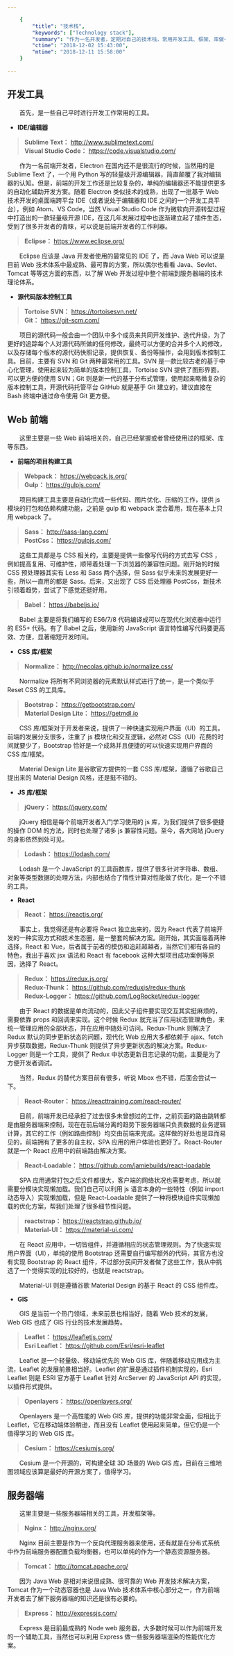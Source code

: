 ```yaml
---

    {
        "title": "技术栈",
        "keywords": ["Technology stack"],
        "summary": "作为一名开发者，定期对自己的技术栈，常用开发工具、框架、库做一个分析总结，适时更新自己的技术储备。",
        "ctime": "2018-12-02 15:43:00",
        "mtime": "2018-12-11 15:58:00"
    }

---
```


## 开发工具

　　首先，是一些自己平时进行开发工作常用的工具。

- **IDE/编辑器**

> **Sublime Text：** http://www.sublimetext.com/ <br>
> **Visual Studio Code：** https://code.visualstudio.com/

　　作为一名前端开发者，Electron 在国内还不是很流行的时候，当然用的是 Sublime Text 了，一个用 Python 写的轻量级开源编辑器，简直颠覆了我对编辑器的认知。但是，前端的开发工作还是比较复杂的，单纯的编辑器还不能提供更多的自动化辅助开发方案。随着 Electron 类似技术的成熟，出现了一批基于 Web 技术开发的桌面端跨平台 IDE（或者说处于编辑器和 IDE 之间的一个开发工具平台），例如 Atom、VS Code，当然 Visual Studio Code 作为微软向开源转型过程中打造出的一款轻量级开源 IDE，在这几年发展过程中也逐渐建立起了插件生态，受到了很多开发者的青睐，可以说是前端开发者的工作利器。

> **Eclipse：** https://www.eclipse.org/

　　Eclipse 应该是 Java 开发者使用的最常见的 IDE 了，而 Java Web 可以说是目前 Web 技术体系中最成熟、最可靠的方案，所以偶尔也看看 Java、Sevlet、Tomcat 等等这方面的东西，以了解 Web 开发过程中整个前端到服务器端的技术理论体系。

- **源代码版本控制工具**

> **Tortoise SVN：** https://tortoisesvn.net/ <br>
> **Git：** https://git-scm.com/

　　项目的源代码一般会由一个团队中多个成员来共同开发维护、迭代升级，为了更好的追踪每个人对源代码所做的任何修改，最终可以方便的合并多个人的修改，以及存储每个版本的源代码快照记录，提供恢复、备份等操作，会用到版本控制工具。目前，主要有 SVN 和 Git 两种最常用的工具。SVN 是一款比较古老的基于中心化管理，使用起来较为简单的版本控制工具，Tortoise SVN 提供了图形界面，可以更方便的使用 SVN；Git 则是新一代的基于分布式管理，使用起来略微复杂的版本控制工具，开源代码托管平台 GitHub 就是基于 Git 建立的，建议直接在 Bash 终端中通过命令使用 Git 更方便。

## Web 前端

　　这里主要是一些 Web 前端相关的，自己已经掌握或者曾经使用过的框架、库等东西。

- **前端的项目构建工具**

> **Webpack：** https://webpack.js.org/ <br>
> **Gulp：** https://gulpjs.com/

　　项目构建工具主要是自动化完成一些代码、图片优化、压缩的工作，提供 js 模块的打包和依赖构建功能，之前是 gulp 和 webpack 混合着用，现在基本上只用 webpack 了。

> **Sass：** http://sass-lang.com/ <br>
> **PostCss：** https://gulpjs.com/

　　这些工具都是与 CSS 相关的，主要是提供一些像写代码的方式去写 CSS ，例如提高复用、可维护性，顺带着处理一下浏览器的兼容性问题。刚开始的时候 CSS 预处理器其实有 Less 和 Sass 两个选择，但 Sass 似乎未来的发展更好一些，所以一直用的都是 Sass。后来，又出现了 CSS 后处理器 PostCss，新技术引领着趋势，尝试了下感觉还挺好用。

> **Babel：** https://babeljs.io/

　　Babel 主要是将我们编写的 ES6/7/8 代码编译成可以在现代化浏览器中运行的 ES5+ 代码。有了 Babel 之后，使用新的 JavaScript 语言特性编写代码要更高效、方便，显著缩短开发时间。

- **CSS 库/框架**

> **Normalize：** http://necolas.github.io/normalize.css/

　　Normalize 将所有不同浏览器的元素默认样式进行了统一，是一个类似于 Reset CSS 的工具库。

> **Bootstrap：** https://getbootstrap.com/ <br>
> **Material Design Lite：** https://getmdl.io

　　CSS 库/框架对于开发者来说，提供了一种快速实现用户界面（UI）的工具。前端的发展分支很多，注重了 js 模块化和交互逻辑，必然对 CSS（UI）花费的时间就要少了，Bootstrap 恰好是一个成熟并且便捷的可以快速实现用户界面的 CSS 库/框架。

　　Material Design Lite 是谷歌官方提供的一套 CSS 库/框架，遵循了谷歌自己提出来的 Material Design 风格，还是挺不错的。

- **JS 库/框架**

> **jQuery：** https://jquery.com/

　　jQuery 相信是每个前端开发者入门学习使用的 js 库，为我们提供了很多便捷的操作 DOM 的方法，同时也处理了诸多 js 兼容性问题。至今，各大网站 jQuery 的身影依然到处可见。

> **Lodash：** https://lodash.com/

　　Lodash 是一个 JavaScript 的工具函数库，提供了很多针对字符串、数组、对象等类型数据的处理方法，内部也结合了惰性计算对性能做了优化，是一个不错的工具。

- **React**

> **React：** https://reactjs.org/

　　事实上，我觉得还是有必要将 React 独立出来的，因为 React 代表了前端开发的一种实现方式和技术生态圈，是一整套的解决方案。刚开始，其实面临着两种选择，React 和 Vue，后者属于前者的模仿和追赶超越者，当然它们都有各自的特色，我出于喜欢 jsx 语法和 React 有 facebook 这种大型项目成功案例等原因，选择了 React。

> **Redux：** https://redux.js.org/ <br>
> **Redux-Thunk：** https://github.com/reduxjs/redux-thunk <br>
> **Redux-Logger：** https://github.com/LogRocket/redux-logger

　　由于 React 的数据是单向流动的，因此父子组件要实现交互其实挺麻烦的，需要依靠 props 和回调来实现。这个时候 Redux 就充当了应用状态管理角色，来统一管理应用的全部状态，并在应用中随处可访问。Redux-Thunk 则解决了 Redux 默认的同步更新状态的问题，现代化 Web 应用大多都依赖于 ajax、fetch 异步获取数据，Redux-Thunk 则提供了异步更新状态的解决方案。Redux-Logger 则是一个工具，提供了 Redux 中状态更新日志记录的功能，主要是为了方便开发者调试。

　　当然，Redux 的替代方案目前有很多，听说 Mbox 也不错，后面会尝试一下。

> **React-Router：** https://reacttraining.com/react-router/

　　目前，前端开发已经承担了过去很多未曾想过的工作，之前页面的路由跳转都是由服务器端来控制，现在在前后端分离的趋势下服务器端只负责数据的业务逻辑计算，其它的工作（例如路由控制）均交由前端来完成。这样做的好处也是显而易见的，前端拥有了更多的自主权，SPA 应用的用户体验也更好了。React-Router 就是一个 React 应用中的前端路由解决方案。

> **React-Loadable：** https://github.com/jamiebuilds/react-loadable

　　SPA 应用通常打包之后文件都很大，客户端的网络状况也需要考虑，所以就需要分模块实现懒加载。我们自己可以利用 js 语言本身的一些特性（例如 import 动态导入）实现懒加载，但是 React-Loadable 提供了一种将模块组件实现懒加载的优化方案，帮我们处理了很多细节性问题。

> **reactstrap：** https://reactstrap.github.io/ <br>
> **Material-UI：** https://material-ui.com/

　　在 React 应用中，一切皆组件，并遵循相应的状态管理规则。为了快速实现用户界面（UI），单纯的使用 Bootstrap 还需要自行编写额外的代码，其官方也没有实现 Bootstrap 的 React 组件，不过部分民间开发者做了这些工作，我从中挑选了一个觉得实现的比较好的，也就是 reactstrap。

　　Material-UI 则是遵循谷歌 Material Design 的基于 React 的 CSS 组件库。

- **GIS**

　　GIS 是当前一个热门领域，未来前景也相当好，随着 Web 技术的发展， Web GIS 也成了 GIS 行业的技术发展趋势。

> **Leaflet：** https://leafletjs.com/ <br>
> **Esri Leaflet：** https://github.com/Esri/esri-leaflet

　　Leaflet 是一个轻量级、移动端优先的 Web GIS 库，伴随着移动应用成为主流，Leaflet 的发展前景相当好。Leaflet 的扩展是通过插件机制实现的，Esri Leaflet 则是 ESRI 官方基于 Leaflet 针对 ArcServer 的 JavaScript API 的实现，以插件形式提供。

> **Openlayers：** https://openlayers.org/

　　Openlayers 是一个高性能的 Web GIS 库，提供的功能非常全面，但相比于 Leaflet，它在移动端体验稍逊，而且没有 Leaflet 使用起来简单，但它仍是一个值得学习的 Web GIS 库。

> **Cesium：** https://cesiumjs.org/

　　Cesium 是一个开源的，可构建全球 3D 场景的 Web GIS 库，目前在三维地图领域应该算是最好的开源方案了，值得学习。

## 服务器端

　　这里主要是一些服务器端相关的工具，开发框架等。

> **Nginx：** http://nginx.org/

　　Nginx 目前主要是作为一个反向代理服务器来使用，还有就是在分布式系统中作为前端服务器配置负载均衡器，也可以单纯的作为一个静态资源服务器。

> **Tomcat：** http://tomcat.apache.org/

　　因为 Java Web 是相对来说很成熟、很可靠的 Web 开发技术解决方案，Tomcat 作为一个动态容器也是 Java Web 技术体系中核心部分之一，作为前端开发者去了解下服务器端的知识还是很有必要的。

> **Express：** http://expressjs.com/

　　Express 是目前最成熟的 Node web 服务器，大多数时候可以作为前端开发的一个辅助工具，当然也可以利用 Express 做一些服务器端渲染的性能优化方案。